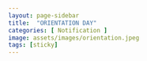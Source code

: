 ```yaml
---
layout: page-sidebar
title:  "ORIENTATION DAY"
categories: [ Notification ]
image: assets/images/orientation.jpeg
tags: [sticky]
---
```


